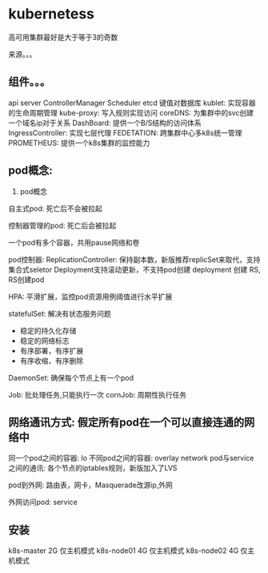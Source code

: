 # kubernetess

高可用集群最好是大于等于3的奇数

来源。。。
## 组件。。。
api server
ControllerManager
Scheduler
etcd 键值对数据库
kublet: 实现容器的生命周期管理
kube-proxy: 写入规则实现访问
coreDNS: 为集群中的svc创建一个域名ip对于关系
DashBoard: 提供一个B/S结构的访问体系
IngressController: 实现七层代理
FEDETATION: 跨集群中心多k8s统一管理
PROMETHEUS: 提供一个k8s集群的监控能力


## pod概念:
1. pod概念

自主式pod: 死亡后不会被拉起

控制器管理的pod: 死亡后会被拉起

一个pod有多个容器，共用pause网络和卷

pod控制器:
ReplicationController: 保持副本数，新版推荐replicSet来取代，支持集合式seletor
Deployment支持滚动更新，不支持pod创建
deployment 创建 RS, RS创建pod

HPA: 平滑扩展，监控pod资源用例阈值进行水平扩展

statefulSet: 解决有状态服务问题
- 稳定的持久化存储
- 稳定的网络标志
- 有序部署，有序扩展
- 有序收缩，有序删除

DaemonSet:  确保每个节点上有一个pod

Job: 批处理任务,只能执行一次
cornJob: 周期性执行任务

## 网络通讯方式: 假定所有pod在一个可以直接连通的网络中

同一个pod之间的容器: lo
不同pod之间的容器: overlay network
pod与service之间的通讯: 各个节点的iptables规则，新版加入了LVS

pod到外网: 路由表，网卡，Masquerade改源ip,外网

外网访问pod: service

## 安装
k8s-master 2G 仅主机模式
k8s-node01 4G 仅主机模式
k8s-node02 4G 仅主机模式


